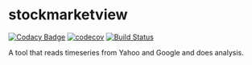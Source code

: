 # stockmarketview

[![Codacy Badge](https://api.codacy.com/project/badge/Grade/31749b533d2e4621a9c2c878f21f2ae4)](https://www.codacy.com/app/github_65/stockmarketview?utm_source=github.com&utm_medium=referral&utm_content=leonarduk/stockmarketview&utm_campaign=badger) [![codecov](https://codecov.io/gh/leonarduk/stockmarketview/branch/master/graph/badge.svg)](https://codecov.io/gh/leonarduk/stockmarketview) [![Build Status](https://travis-ci.org/leonarduk/stockmarketview.svg?branch=master)](https://travis-ci.org/leonarduk/stockmarketview)



A tool that reads timeseries from Yahoo and Google and does analysis.  
